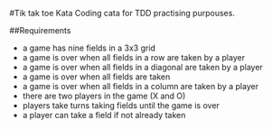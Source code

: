 #Tik tak toe Kata
Coding cata for TDD practising purpouses.

##Requirements
- a game has nine fields in a 3x3 grid
- a game is over when all fields in a row are taken by a player
- a game is over when all fields in a diagonal are taken by a player
- a game is over when all fields are taken
- a game is over when all fields in a column are taken by a player
- there are two players in the game (X and O)
- players take turns taking fields until the game is over
- a player can take a field if not already taken
